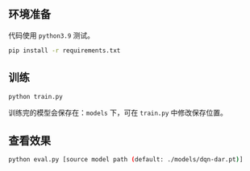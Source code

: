 ## 环境准备
代码使用 `python3.9` 测试。

```bash
pip install -r requirements.txt
```

## 训练

```bash
python train.py
```

训练完的模型会保存在：`models` 下，可在 `train.py` 中修改保存位置。

## 查看效果

```bash
python eval.py [source model path (default: ./models/dqn-dar.pt)]
```

